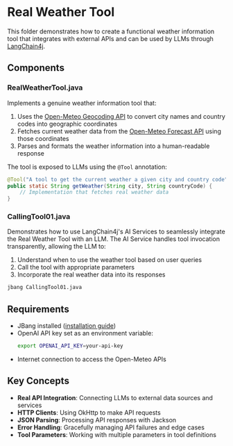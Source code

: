 # Real Weather Tool

This folder demonstrates how to create a functional weather information tool that integrates with external APIs and can be used by LLMs through [LangChain4j](https://docs.langchain4j.dev/).

## Components

### RealWeatherTool.java

Implements a genuine weather information tool that:

1. Uses the [Open-Meteo Geocoding API](https://open-meteo.com/en/docs/geocoding-api) to convert city names and country codes into geographic coordinates
2. Fetches current weather data from the [Open-Meteo Forecast API](https://open-meteo.com/en/docs) using those coordinates
3. Parses and formats the weather information into a human-readable response

The tool is exposed to LLMs using the `@Tool` annotation:

```java
@Tool("A tool to get the current weather a given city and country code")
public static String getWeather(String city, String countryCode) {
    // Implementation that fetches real weather data
}
```

### CallingTool01.java

Demonstrates how to use LangChain4j's AI Services to seamlessly integrate the Real Weather Tool with an LLM. The AI Service handles tool invocation transparently, allowing the LLM to:

1. Understand when to use the weather tool based on user queries
2. Call the tool with appropriate parameters
3. Incorporate the real weather data into its responses

```bash
jbang CallingTool01.java
```

## Requirements

- JBang installed ([installation guide](https://www.jbang.dev/documentation/guide/latest/installation.html))
- OpenAI API key set as an environment variable:
  ```bash
  export OPENAI_API_KEY=your-api-key
  ```
- Internet connection to access the Open-Meteo APIs

## Key Concepts

- **Real API Integration**: Connecting LLMs to external data sources and services
- **HTTP Clients**: Using OkHttp to make API requests
- **JSON Parsing**: Processing API responses with Jackson
- **Error Handling**: Gracefully managing API failures and edge cases
- **Tool Parameters**: Working with multiple parameters in tool definitions
